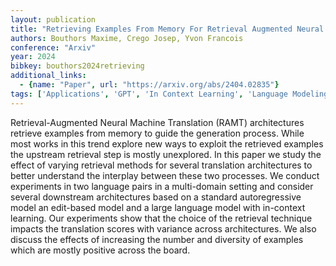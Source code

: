 ```yaml
---
layout: publication
title: "Retrieving Examples From Memory For Retrieval Augmented Neural Machine Translation: A Systematic Comparison"
authors: Bouthors Maxime, Crego Josep, Yvon Francois
conference: "Arxiv"
year: 2024
bibkey: bouthors2024retrieving
additional_links:
  - {name: "Paper", url: "https://arxiv.org/abs/2404.02835"}
tags: ['Applications', 'GPT', 'In Context Learning', 'Language Modeling', 'Model Architecture', 'Pretraining Methods', 'Prompting', 'RAG']
---
```

Retrieval-Augmented Neural Machine Translation (RAMT) architectures retrieve examples from memory to guide the generation process. While most works in this trend explore new ways to exploit the retrieved examples the upstream retrieval step is mostly unexplored. In this paper we study the effect of varying retrieval methods for several translation architectures to better understand the interplay between these two processes. We conduct experiments in two language pairs in a multi-domain setting and consider several downstream architectures based on a standard autoregressive model an edit-based model and a large language model with in-context learning. Our experiments show that the choice of the retrieval technique impacts the translation scores with variance across architectures. We also discuss the effects of increasing the number and diversity of examples which are mostly positive across the board.

